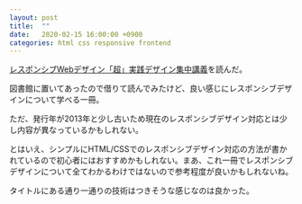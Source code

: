 ```yaml
---
layout: post
title:  ""
date:   2020-02-15 16:00:00 +0900
categories: html css responsive frontend
---
```


[レスポンシブWebデザイン「超」実践デザイン集中講義](https://www.amazon.co.jp/%E3%83%AC%E3%82%B9%E3%83%9D%E3%83%B3%E3%82%B7%E3%83%96Web%E3%83%87%E3%82%B6%E3%82%A4%E3%83%B3%E3%80%8C%E8%B6%85%E3%80%8D%E5%AE%9F%E8%B7%B5%E3%83%87%E3%82%B6%E3%82%A4%E3%83%B3%E9%9B%86%E4%B8%AD%E8%AC%9B%E7%BE%A9-%E5%B1%B1%E5%B4%8E-%E5%A4%A7%E5%8A%A9/dp/4797373539)を読んだ。

図書館に置いてあったので借りて読んでみたけど、良い感じにレスポンシブデザインについて学べる一冊。

ただ、発行年が2013年と少し古いため現在のレスポンシブデザイン対応とは少し内容が異なっているかもしれない。

とはいえ、シンプルにHTML/CSSでのレスポンシブデザイン対応の方法が書かれているので初心者にはおすすめかもしれない。まあ、これ一冊でレスポンシブデザインについて全てわかるわけではないので参考程度が良いかもしれないね。

タイトルにある通り一通りの技術はつきそうな感じなのは良かった。